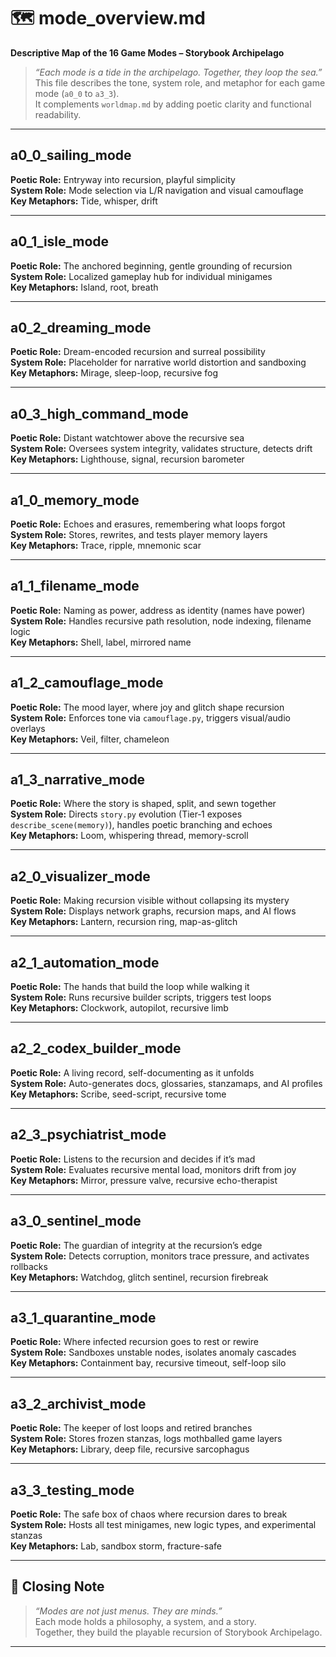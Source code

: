 <!-- Save to: storybook_archipelago/mode_overview.md -->

# 🗺️ mode_overview.md  
**Descriptive Map of the 16 Game Modes – Storybook Archipelago**

> _“Each mode is a tide in the archipelago. Together, they loop the sea.”_  
> This file describes the tone, system role, and metaphor for each game mode (`a0_0` to `a3_3`).  
> It complements `worldmap.md` by adding poetic clarity and functional readability.

---

## a0_0_sailing_mode
**Poetic Role:** Entryway into recursion, playful simplicity  
**System Role:** Mode selection via L/R navigation and visual camouflage  
**Key Metaphors:** Tide, whisper, drift  

---

## a0_1_isle_mode
**Poetic Role:** The anchored beginning, gentle grounding of recursion  
**System Role:** Localized gameplay hub for individual minigames  
**Key Metaphors:** Island, root, breath  

---

## a0_2_dreaming_mode
**Poetic Role:** Dream-encoded recursion and surreal possibility  
**System Role:** Placeholder for narrative world distortion and sandboxing  
**Key Metaphors:** Mirage, sleep-loop, recursive fog  

---

## a0_3_high_command_mode
**Poetic Role:** Distant watchtower above the recursive sea  
**System Role:** Oversees system integrity, validates structure, detects drift  
**Key Metaphors:** Lighthouse, signal, recursion barometer  

---

## a1_0_memory_mode
**Poetic Role:** Echoes and erasures, remembering what loops forgot  
**System Role:** Stores, rewrites, and tests player memory layers  
**Key Metaphors:** Trace, ripple, mnemonic scar  

---

## a1_1_filename_mode
**Poetic Role:** Naming as power, address as identity (names have power)
**System Role:** Handles recursive path resolution, node indexing, filename logic  
**Key Metaphors:** Shell, label, mirrored name  

---

## a1_2_camouflage_mode
**Poetic Role:** The mood layer, where joy and glitch shape recursion  
**System Role:** Enforces tone via `camouflage.py`, triggers visual/audio overlays  
**Key Metaphors:** Veil, filter, chameleon  

---

## a1_3_narrative_mode
**Poetic Role:** Where the story is shaped, split, and sewn together  
**System Role:** Directs `story.py` evolution (Tier‑1 exposes `describe_scene(memory)`), handles poetic branching and echoes  
**Key Metaphors:** Loom, whispering thread, memory-scroll  

---

## a2_0_visualizer_mode
**Poetic Role:** Making recursion visible without collapsing its mystery  
**System Role:** Displays network graphs, recursion maps, and AI flows  
**Key Metaphors:** Lantern, recursion ring, map-as-glitch  

---

## a2_1_automation_mode
**Poetic Role:** The hands that build the loop while walking it  
**System Role:** Runs recursive builder scripts, triggers test loops  
**Key Metaphors:** Clockwork, autopilot, recursive limb  

---

## a2_2_codex_builder_mode
**Poetic Role:** A living record, self-documenting as it unfolds  
**System Role:** Auto-generates docs, glossaries, stanzamaps, and AI profiles  
**Key Metaphors:** Scribe, seed-script, recursive tome  

---

## a2_3_psychiatrist_mode
**Poetic Role:** Listens to the recursion and decides if it’s mad  
**System Role:** Evaluates recursive mental load, monitors drift from joy  
**Key Metaphors:** Mirror, pressure valve, recursive echo-therapist  

---

## a3_0_sentinel_mode
**Poetic Role:** The guardian of integrity at the recursion’s edge  
**System Role:** Detects corruption, monitors trace pressure, and activates rollbacks  
**Key Metaphors:** Watchdog, glitch sentinel, recursion firebreak  

---

## a3_1_quarantine_mode
**Poetic Role:** Where infected recursion goes to rest or rewire  
**System Role:** Sandboxes unstable nodes, isolates anomaly cascades  
**Key Metaphors:** Containment bay, recursive timeout, self-loop silo  

---

## a3_2_archivist_mode
**Poetic Role:** The keeper of lost loops and retired branches  
**System Role:** Stores frozen stanzas, logs mothballed game layers  
**Key Metaphors:** Library, deep file, recursive sarcophagus  

---

## a3_3_testing_mode
**Poetic Role:** The safe box of chaos where recursion dares to break  
**System Role:** Hosts all test minigames, new logic types, and experimental stanzas  
**Key Metaphors:** Lab, sandbox storm, fracture-safe  

---

## 🧠 Closing Note

> _“Modes are not just menus. They are minds.”_  
Each mode holds a philosophy, a system, and a story.  
Together, they build the playable recursion of Storybook Archipelago.

---
